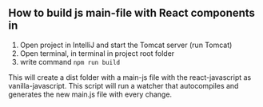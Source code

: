 ## How to build js main-file with React components in
1) Open project in IntelliJ and start the Tomcat server (run Tomcat)
2) Open terminal, in terminal in project root folder 
3) write command ``npm run build``

This will create a dist folder with a main-js file with the react-javascript as vanilla-javascript.
This script will run a watcher that autocompiles and generates the new main.js file with every change.